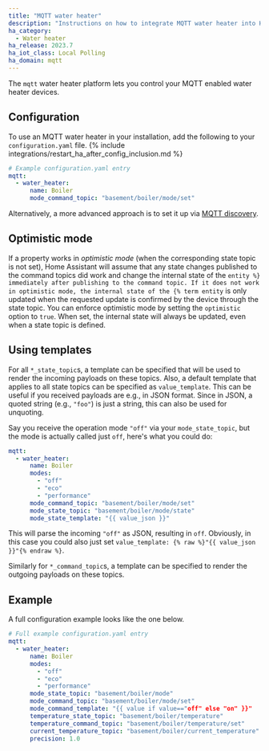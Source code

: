 ```yaml
---
title: "MQTT water heater"
description: "Instructions on how to integrate MQTT water heater into Home Assistant."
ha_category:
  - Water heater
ha_release: 2023.7
ha_iot_class: Local Polling
ha_domain: mqtt
---
```


The `mqtt` water heater platform lets you control your MQTT enabled water heater devices.

## Configuration

To use an MQTT water heater in your installation, add the following to your `configuration.yaml` file.
{% include integrations/restart_ha_after_config_inclusion.md %}

```yaml
# Example configuration.yaml entry
mqtt:
  - water_heater:
      name: Boiler
      mode_command_topic: "basement/boiler/mode/set"
```

Alternatively, a more advanced approach is to set it up via [MQTT discovery](/integrations/mqtt/#mqtt-discovery).


## Optimistic mode

If a property works in *optimistic mode* (when the corresponding state topic is not set), Home Assistant will assume that any state changes published to the command topics did work and change the internal state of the `entity %} immediately after publishing to the command topic. If it does not work in optimistic mode, the internal state of the {% term entity` is only updated when the requested update is confirmed by the device through the state topic. You can enforce optimistic mode by setting the `optimistic` option to `true`. When set, the internal state will always be updated, even when a state topic is defined.

## Using templates

For all `*_state_topic`s, a template can be specified that will be used to render the incoming payloads on these topics. Also, a default template that applies to all state topics can be specified as `value_template`. This can be useful if you received payloads are e.g., in JSON format. Since in JSON, a quoted string (e.g., `"foo"`) is just a string, this can also be used for unquoting.

Say you receive the operation mode `"off"` via your `mode_state_topic`, but the mode is actually called just `off`, here's what you could do:


```yaml
mqtt:
  - water_heater:
      name: Boiler
      modes:
        - "off"
        - "eco"
        - "performance"
      mode_command_topic: "basement/boiler/mode/set"
      mode_state_topic: "basement/boiler/mode/state"
      mode_state_template: "{{ value_json }}"
```


This will parse the incoming `"off"` as JSON, resulting in `off`. Obviously, in this case you could also just set `value_template: {% raw %}"{{ value_json }}"{% endraw %}`.

Similarly for `*_command_topic`s, a template can be specified to render the outgoing payloads on these topics.

## Example

A full configuration example looks like the one below.


```yaml
# Full example configuration.yaml entry
mqtt:
  - water_heater:
      name: Boiler
      modes:
        - "off"
        - "eco"
        - "performance"
      mode_state_topic: "basement/boiler/mode"
      mode_command_topic: "basement/boiler/mode/set"
      mode_command_template: "{{ value if value=="off" else "on" }}"
      temperature_state_topic: "basement/boiler/temperature"
      temperature_command_topic: "basement/boiler/temperature/set"
      current_temperature_topic: "basement/boiler/current_temperature"
      precision: 1.0
```

